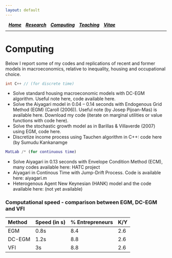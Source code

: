 ```yaml
---
layout: default
---
```


<h5 style="margin:0 0 10px;padding-left:10px;">
  <a style="color: #000" href="./index.html">Home</a>&nbsp;&nbsp;&nbsp;&nbsp;<a style="color: #000" href="./research.html">Research</a>&nbsp;&nbsp;&nbsp;&nbsp;<a style="color: #000" href="./computing.html">Computing</a>&nbsp;&nbsp;&nbsp;&nbsp;<a style="color: #000" href="./teaching.html">Teaching</a>&nbsp;&nbsp;&nbsp;&nbsp;<a style="color: #000" href="./CV.pdf">Vitae</a>&nbsp;&nbsp;&nbsp;&nbsp;
</h5>
<hr style="margin:0 0 25px;">


# Computing

Below I report some of my codes and replications of recent and former models in macroeconomics, relative to inequality, housing and occupational choice. 

```c++
int C++ // (for discrete time)
```
* Solve standard housing macroeconomic models with DC-EGM algorithm. Useful note here, code available here.
* Solve the Aiyagari model in 0.04 – 0.14 seconds with Endogenous Grid Method (EGM) (Caroll (2006)). Useful note (by Josep Pijoan-Mas) is available here. Download my code (iterate on marginal utilities or value functions with code here).
* Solve the stochastic growth model as in Barillas & Villaverde (2007) using EGM, code here.
* Discretize income process using Tauchen algorithm in C++: code here (by Sumudu Kankanamge

```matlab
MatLab /* (for continuous time)
```
* Solve Aiyagari in 0.13 seconds with Envelope Condition Method (ECM), many codes available here: HATC project
* Aiyagari in Continous Time with Jump-Drift Process. Code is available here: aiyagari.m
* Heterogenous Agent New Keynesian (HANK) model and the code available here: (not yet available)

 
### Computational speed - comparison between EGM, DC-EGM and VFI

| Method        | Speed (in s)         | % Entrepreneurs | K/Y |
|:-------------|:------------------|:------|:------|
| EGM           | 0.8s | 8.4  | 2.6 |
| DC-EGM | 1.2s   | 8.8  | 2.6 |
| VFI           | 3s      | 8.8   | 2.6 |



